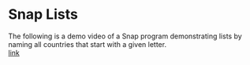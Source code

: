 # Snap Lists
The following is a demo video of a Snap program demonstrating lists by naming all countries that start with a given letter. \
[link](https://www.youtube.com/watch?v=zJRglp3AEsI)
